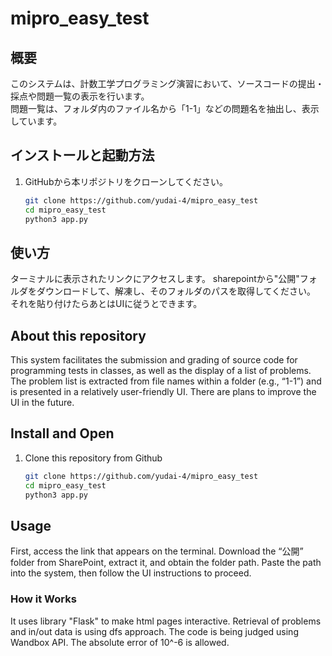 # mipro_easy_test

## 概要
このシステムは、計数工学プログラミング演習において、ソースコードの提出・採点や問題一覧の表示を行います。  
問題一覧は、フォルダ内のファイル名から「1-1」などの問題名を抽出し、表示しています。

## インストールと起動方法
1. GitHubから本リポジトリをクローンしてください。
   ```bash
   git clone https://github.com/yudai-4/mipro_easy_test
   cd mipro_easy_test
   python3 app.py
## 使い方
ターミナルに表示されたリンクにアクセスします。
sharepointから"公開"フォルダをダウンロードして、解凍し、そのフォルダのパスを取得してください。
それを貼り付けたらあとはUIに従うとできます。

## About this repository
This system facilitates the submission and grading of source code for programming tests in classes, as well as the display of a list of problems.
The problem list is extracted from file names within a folder (e.g., “1-1”) and is presented in a relatively user-friendly UI. There are plans to improve the UI in the future.
## Install and Open
1. Clone this repository from Github
   ```bash
   git clone https://github.com/yudai-4/mipro_easy_test
   cd mipro_easy_test
   python3 app.py
## Usage
First, access the link that appears on the terminal.
Download the “公開” folder from SharePoint, extract it, and obtain the folder path.
Paste the path into the system, then follow the UI instructions to proceed.

### How it Works
It uses library "Flask" to make html pages interactive.
Retrieval of problems and in/out data is using dfs approach.
The code is being judged using Wandbox API.
The absolute error of 10^-6 is allowed.


